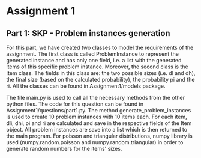 # Assignment 1

## Part 1: SKP - Problem instances generation

For this part, we have created two classes to model the requirements of the assignment. The first class is called ProblemInstance to represent the generated instance and has only one field, i.e. a list with the generated items of this specific problem instance. Moreover, the second class is the Item class. The fields in this class are: the two possible sizes (i.e. dl and dh), the final size (based on the calculated probability), the probability pi and the ri. All the classes can be found in Assignment1/models package.

The file main.py is used to call all the necessary methods from the other python files. The code for this question can be found in Assignment1/questions/part1.py. The method generate_problem_instances is used to create 10 problem instances with 10 items each. For each item, dli, dhi, pi and ri are calculated and save in the respective fields of the Item object. All problem instances are save into a list which is then returned to the main program. For poisson and triangular distributions, numpy library is used (numpy.random.poisson and numpy.random.triangular) in order to generate random numbers for the items' sizes.
